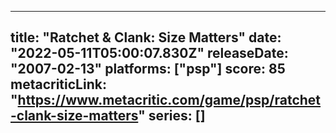 
---
title: "Ratchet & Clank: Size Matters"
date: "2022-05-11T05:00:07.830Z"
releaseDate: "2007-02-13"
platforms: ["psp"]
score: 85
metacriticLink: "https://www.metacritic.com/game/psp/ratchet-clank-size-matters"
series: []
---
